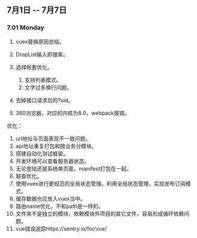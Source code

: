 ## 7月1日 -- 7月7日

### 7.01 Monday
1. vuex替换原因总结。
2. DropList输入即搜索。
3. 选择帐套优化。
   1. 支持列表模式。
   2. 文字过多换行问题。


1. 去掉接口请求后的?uid。
1. 360浏览器，对应的内核为8.0，webpack报错。

优化：
1. url地址与页面表现不一致问题。
1. api地址重复打包和按业务分模块。
1. 搭建自动化测试框架。
1. 开发环境可以查看服务器状态。
1. 无论登陆还是系统单页面，manifest打包在一起。
1. 联查优化。
1. 使用vuex进行更规范的全局状态管理。利用全局状态管理，实现发布订阅模式。
1. 缓存数据也应放入vuex当中。
1. 路由name优化，不和path是一样的。
1. 文件夹不是独立的模块，依赖模块外项目的其它文件，容易形成循环依赖问题。
1. vue错误追踪https://sentry.io/for/vue/
